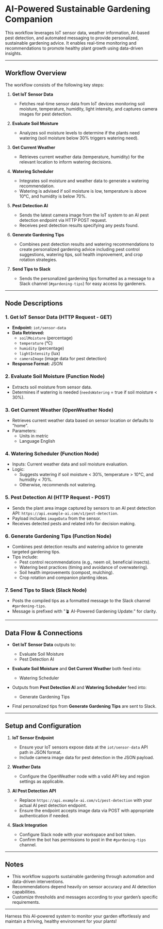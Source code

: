 # AI-Powered Sustainable Gardening Companion

This workflow leverages IoT sensor data, weather information, AI-based pest detection, and automated messaging to provide personalized, sustainable gardening advice. It enables real-time monitoring and recommendations to promote healthy plant growth using data-driven insights.

---

## Workflow Overview

The workflow consists of the following key steps:

1. **Get IoT Sensor Data**  
   - Fetches real-time sensor data from IoT devices monitoring soil moisture, temperature, humidity, light intensity, and captures camera images for pest detection.

2. **Evaluate Soil Moisture**  
   - Analyzes soil moisture levels to determine if the plants need watering (soil moisture below 30% triggers watering need).

3. **Get Current Weather**  
   - Retrieves current weather data (temperature, humidity) for the relevant location to inform watering decisions.

4. **Watering Scheduler**  
   - Integrates soil moisture and weather data to generate a watering recommendation.  
   - Watering is advised if soil moisture is low, temperature is above 10°C, and humidity is below 70%.

5. **Pest Detection AI**  
   - Sends the latest camera image from the IoT system to an AI pest detection endpoint via HTTP POST request.  
   - Receives pest detection results specifying any pests found.

6. **Generate Gardening Tips**  
   - Combines pest detection results and watering recommendations to create personalized gardening advice including pest control suggestions, watering tips, soil health improvement, and crop rotation strategies.

7. **Send Tips to Slack**  
   - Sends the personalized gardening tips formatted as a message to a Slack channel (`#gardening-tips`) for easy access by gardeners.

---

## Node Descriptions

### 1. Get IoT Sensor Data (HTTP Request - GET)
- **Endpoint:** `iot/sensor-data`  
- **Data Retrieved:**  
  - `soilMoisture` (percentage)  
  - `temperature` (°C)  
  - `humidity` (percentage)  
  - `lightIntensity` (lux)  
  - `cameraImage` (image data for pest detection)  
- **Response Format:** JSON

### 2. Evaluate Soil Moisture (Function Node)
- Extracts soil moisture from sensor data.  
- Determines if watering is needed (`needsWatering` = true if soil moisture < 30%).

### 3. Get Current Weather (OpenWeather Node)
- Retrieves current weather data based on sensor location or defaults to "home".  
- Parameters:  
  - Units in metric  
  - Language English  

### 4. Watering Scheduler (Function Node)
- Inputs: Current weather data and soil moisture evaluation.  
- Logic:  
  - Suggests watering if soil moisture < 30%, temperature > 10°C, and humidity < 70%.  
  - Otherwise, recommends not watering.

### 5. Pest Detection AI (HTTP Request - POST)
- Sends the plant area image captured by sensors to an AI pest detection API: `https://api.example-ai.com/v1/pest-detection`.  
- Payload includes `imageData` from the sensor.  
- Receives detected pests and related info for decision making.

### 6. Generate Gardening Tips (Function Node)
- Combines pest detection results and watering advice to generate targeted gardening tips.  
- Tips include:  
  - Pest control recommendations (e.g., neem oil, beneficial insects).  
  - Watering best practices (timing and avoidance of overwatering).  
  - Soil health improvements (compost, mulching).  
  - Crop rotation and companion planting ideas.

### 7. Send Tips to Slack (Slack Node)
- Posts the compiled tips as a formatted message to the Slack channel `#gardening-tips`.  
- Message is prefixed with "🪴 AI-Powered Gardening Update:" for clarity.

---

## Data Flow & Connections

- **Get IoT Sensor Data** outputs to:  
  - Evaluate Soil Moisture  
  - Pest Detection AI  

- **Evaluate Soil Moisture** and **Get Current Weather** both feed into:  
  - Watering Scheduler  

- Outputs from **Pest Detection AI** and **Watering Scheduler** feed into:  
  - Generate Gardening Tips  

- Final personalized tips from **Generate Gardening Tips** are sent to Slack.

---

## Setup and Configuration

1. **IoT Sensor Endpoint**  
   - Ensure your IoT sensors expose data at the `iot/sensor-data` API path in JSON format.  
   - Include camera image data for pest detection in the JSON payload.

2. **Weather Data**  
   - Configure the OpenWeather node with a valid API key and region settings as applicable.

3. **AI Pest Detection API**  
   - Replace `https://api.example-ai.com/v1/pest-detection` with your actual AI pest detection endpoint.  
   - Ensure the endpoint accepts image data via POST with appropriate authentication if needed.

4. **Slack Integration**  
   - Configure Slack node with your workspace and bot token.  
   - Confirm the bot has permissions to post in the `#gardening-tips` channel.

---

## Notes

- This workflow supports sustainable gardening through automation and data-driven interventions.  
- Recommendations depend heavily on sensor accuracy and AI detection capabilities.  
- Customize thresholds and messages according to your garden’s specific requirements.

---

Harness this AI-powered system to monitor your garden effortlessly and maintain a thriving, healthy environment for your plants!